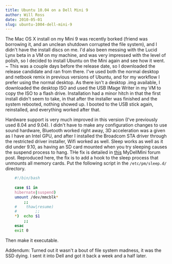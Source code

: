 ```yaml
---
title: Ubuntu 10.04 on a Dell Mini 9
author: Will Ross
date: 2010-05-01
slug: ubuntu-1004-dell-mini-9
---
```


The Mac OS X install on my Mini 9 was recently borked (friend was borrowing it, and
 an unclean shutdown corrupted the file system), and I didn't have the install 
discs on me. I'd also been messing with the Lucid Lynx beta in a VM on my machine,
 and was very impressed with the level of polish, so I decided to install Ubuntu on
 the Mini again and see how it went.
~
This was a couple days before the release date, so I downloaded the release candidate
 and ran from there. I've used both the normal desktop and netbook remix in previous versions of Ubuntu, and for my workflow I prefer using the normal desktop. As there isn't a desktop .img available, I downloaded the desktop ISO and used the USB IMage Writer in my VM to copy the ISO to a flash drive. Installation had a minor hitch in that the first install didn't seem to take, in that after the installer was finished and the system rebooted, nothing showed up. I booted to the USB stick again, reinstalled, and everything worked after that.

Hardware support is very much improved in this version (I've previously used 8.04 and
 9.04). I didn't have to make any configuration changes to use sound hardware, Bluetooth 
worked right away, 3D acceleration was a given as I have an Intel GPU, and after I 
installed the Broadcom STA driver through the restricted driver installer, Wifi worked as well. Sleep works as well as it did under 9.10, as having an SD card mounted when you try sleeping causes the suspend process to hang. THe fix is detailed in [this](http://www.mydellmini.com/forum/ubuntu-netbook-remix/14722-suspend-hibernate-mini-9-broken-3.html#post143677) MyDellMini forum post. Reproduced here, the fix is to add a hook to the sleep process that unmounts all memory cards. Put the following script in the `/etc/pm/sleep.d/` directory.  
``` bash
    #!/bin/bash
    
    case $1 in
    hibernate|suspend)
    umount /dev/mmcblk*
        ;;
    #    thaw|resume)
    #        ;;    
    *)  echo $1 
        ;;
    esac
    exit 0	
```
Then make it executable.

Addendum: Turned out it wasn't a bout of file system madness, it was the SSD dying.
 I sent it into Dell and got it back a week and a half later.
